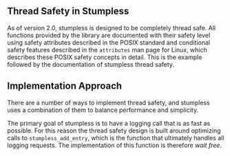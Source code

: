 ## Thread Safety in Stumpless

As of version 2.0, stumpless is designed to be completely thread safe. All
functions provided by the library are documented with their safety level using
safety attributes described in the POSIX standard and conditional safety
features described in the `attributes` man page for Linux, which describes
these POSIX safety concepts in detail. This is the example followed by the
documentation of stumpless thread safety.

## Implementation Approach

There are a number of ways to implement thread safety, and stumpless uses a
combination of them to balance performance and simplicity.

The primary goal of stumpless is to have a logging call that is as fast as
possible. For this reason the thread safety design is built around optimizing
calls to `stumpless_add_entry`, which is the function that ultimately handles
all logging requests. The implementation of this function is therefore
_wait free_.
